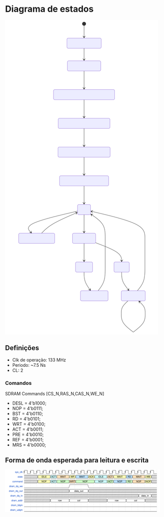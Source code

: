 # Diagrama de estados

![Diagrama de estados](diagrama.svg)

## Definições

- Clk de operação: 133 MHz
- Periodo: ~7.5 Ns
- CL: 2

### Comandos

SDRAM Commands [CS_N,RAS_N,CAS_N,WE_N]

- DESL = 4'b1000;
- NOP  = 4'b0111;
- BST  = 4'b0110;
- RD   = 4'b0101;
- WRT  = 4'b0100;
- ACT  = 4'b0011;
- PRE  = 4'b0010;
- REF  = 4'b0001;
- MRS  = 4'b0000;

## Forma de onda esperada para leitura e escrita

![Forma de onda para leitura e escrita](wavedrom.svg)